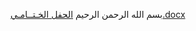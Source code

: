 بسم الله الرحمن الرحيم 
[الحفل الخـتــامـي.docx](https://github.com/lulusoln/lulu11/files/9358372/default.docx)



